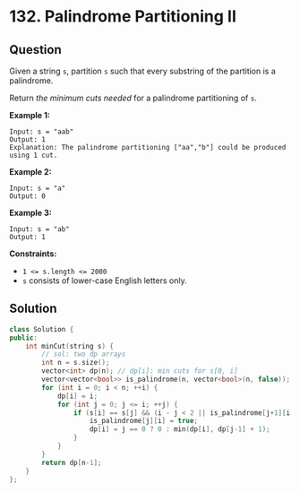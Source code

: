 # 132. Palindrome Partitioning II

## Question

Given a string `s`, partition `s` such that every substring of the partition is a palindrome.

Return _the minimum cuts needed_ for a palindrome partitioning of `s`.

**Example 1:**

```text
Input: s = "aab"
Output: 1
Explanation: The palindrome partitioning ["aa","b"] could be produced using 1 cut.
```

**Example 2:**

```text
Input: s = "a"
Output: 0
```

**Example 3:**

```text
Input: s = "ab"
Output: 1
```

**Constraints:**

* `1 <= s.length <= 2000`
* `s` consists of lower-case English letters only.

## Solution

```cpp
class Solution {
public:
    int minCut(string s) {
        // sol: two dp arrays
        int n = s.size();
        vector<int> dp(n); // dp[i]: min cuts for s[0, i]
        vector<vector<bool>> is_palindrome(n, vector<bool>(n, false)); // is_palindrome[i][j]: s[i, j] is palindrome
        for (int i = 0; i < n; ++i) {
            dp[i] = i;
            for (int j = 0; j <= i; ++j) {
                if (s[i] == s[j] && (i - j < 2 || is_palindrome[j+1][i-1])) {
                    is_palindrome[j][i] = true;
                    dp[i] = j == 0 ? 0 : min(dp[i], dp[j-1] + 1);
                }
            }
        }
        return dp[n-1];
    }
};
```

